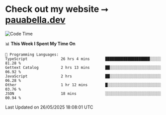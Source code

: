 # Check out my website ⭢ [pauabella.dev](https://pauabella.dev)

<!--START_SECTION:waka-->
![Code Time](http://img.shields.io/badge/Code%20Time-4%2C470%20hrs%2058%20mins-blue)

📊 **This Week I Spent My Time On** 

```text
💬 Programming Languages: 
TypeScript               26 hrs 4 mins       ████████████████████░░░░░   81.28 % 
Gettext Catalog          2 hrs 13 mins       ██░░░░░░░░░░░░░░░░░░░░░░░   06.92 % 
JavaScript               2 hrs               ██░░░░░░░░░░░░░░░░░░░░░░░   06.28 % 
Other                    1 hr 12 mins        █░░░░░░░░░░░░░░░░░░░░░░░░   03.76 % 
JSON                     18 mins             ░░░░░░░░░░░░░░░░░░░░░░░░░   00.94 % 
```


 Last Updated on 26/05/2025 18:08:01 UTC
<!--END_SECTION:waka-->
